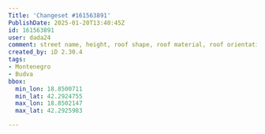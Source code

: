 ```yaml
---
Title: 'Changeset #161563891'
PublishDate: 2025-01-20T13:40:45Z
id: 161563891
user: dada24
comment: street name, height, roof shape, roof material, roof orientation, new buildings, new area
created_by: iD 2.30.4
tags:
- Montenegro
- Budva
bbox:
  min_lon: 18.8500711
  min_lat: 42.2924755
  max_lon: 18.8502147
  max_lat: 42.2925983

---
```

